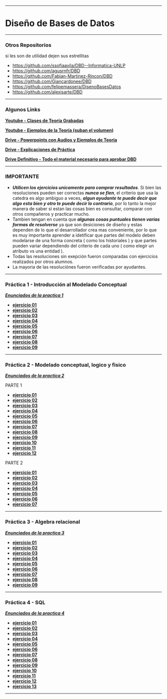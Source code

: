 ___

# Diseño de Bases de Datos


___
### Otros Repositorios
si les son de utilidad dejen sus estrellitas

- https://github.com/ssofiaavila/DBD--Informatica-UNLP
- https://github.com/agusrnfr/DBD
- https://github.com/Fabian-Martinez-Rincon/DBD
- https://github.com/Giancardonee/DBD
- https://github.com/felipemassera/DisenoBasesDatos
- https://github.com/alexisarte/DBD

___

### Algunos Links

[**Youtube - Clases de Teoría Grabadas**](https://youtube.com/playlist?list=PLgjP77yaDcE-t44Lfz5bGlSzHf63Od5uF&si=GM05u3dkkfIYh585)

[**Youtube - Ejemplos de la Teoría (suban el volumen)**](https://www.youtube.com/watch?v=YCI-FgcKAu4&list=PLAsNmuq7oIjrLFTa6fvfl-rL6uUB_cXYX)

[**Drive - Powerpoints con Audios y Ejemplos de Teoria**](https://drive.google.com/drive/u/0/folders/1_HfE-FjhlwMInBQoSAdSqrKD944sVSvj)

[**Drive - Explicaciones de Práctica**](https://drive.google.com/drive/u/0/folders/1g1bf1qewCKMTaXkAwk8eooq1tGH4CVuN)

[**Drive Definitivo - Todo el material necesario para aprobar DBD**](https://drive.google.com/drive/folders/1trqxBtQkptaSapz-A_7PgYd8B8gliZaq?usp=drive_link)

___

### IMPORTANTE
- **_Utilicen los ejercicios unicamente para comprar resultados_**. Si bien las resoluciones pueden ser correctas **_nunca se fien_**, el criterio que usa la catedra es algo ambiguo a veces, **_algun ayudante te puede decir que algo esta bien y otro te puede decir lo contrario_**, por lo tanto la mejor manera de saber si estan las cosas bien es consultar, comparar con otros compañeros y practicar mucho. 
- Tambien tengan en cuenta que **_algunas cosas puntuales tienen varias formas de resolverse_** ya que son desiciones de diseño y estas dependen de lo que el desarrollador crea mas conveniente, por lo que es muy importante aprender a idetificar que partes del modelo deben modelarse de una forma concreta ( como los historiales ) y que partes pueden variar dependiendo del criterio de cada uno ( como elegir un atributo vs una entidad ).
- Todas las resoluciones sin exepción fueron comparadas con ejercicios realizados por otros alumnos.
- La mayoria de las resoluciónes fueron verificadas por ayudantes.
  
___

### Práctica 1 - Introducción al Modelado Conceptual

[**_Enunciados de la practica 1_**](Practicas/.enunciados/DBD-2024%20-%20Práctica%201%20-%20Introducción%20al%20Modelado%20Conceptual.pdf)

* [**ejercicio 01**](Practicas/Practica%201/ejercicio%2001/ejercicio_01.png)
* [**ejercicio 02**](Practicas/Practica%201/ejercicio%2002/ejercicio_02.png)
* [**ejercicio 03**](Practicas/Practica%201/ejercicio%2003/ejercicio_03.png)
* [**ejercicio 04**](Practicas/Practica%201/ejercicio%2004/ejercicio_04.png)
* [**ejercicio 05**](Practicas/Practica%201/ejercicio%2005/ejercicio_05.png)
* [**ejercicio 06**](Practicas/Practica%201/ejercicio%2006/ejercicio_06.png)
* [**ejercicio 07**](Practicas/Practica%201/ejercicio%2007/ejercicio_07.png)
* [**ejercicio 08**](Practicas/Practica%201/ejercicio%2008/ejercicio_08.png)
* [**ejercicio 09**](Practicas/Practica%201/ejercicio%2009/ejercicio_09.png)

___

### Práctica 2 - Modelado conceptual, logico y fisico

[**_Enunciados de la practica 2_**](Practicas/.enunciados/DBD-2024%20-%20Práctica%202%20-%20Modelado%20conceptual%2C%20logico%20y%20fisico.pdf)

PARTE 1
* [**ejercicio 01**](Practicas/Practica%202/parte%201/ejercicio%2001/ejercicio_01.png)
* [**ejercicio 02**](Practicas/Practica%202/parte%201/ejercicio%2002/ejercicio_02.png)
* [**ejercicio 03**](Practicas/Practica%202/parte%201/ejercicio%2003/ejercicio_03.png)
* [**ejercicio 04**](Practicas/Practica%202/parte%201/ejercicio%2004/ejercicio_04.png)
* [**ejercicio 05**](Practicas/Practica%202/parte%201/ejercicio%2005/ejercicio_05.png)
* [**ejercicio 06**](Practicas/Practica%202/parte%201/ejercicio%2006/ejercicio_06.png)
* [**ejercicio 07**](Practicas/Practica%202/parte%201/ejercicio%2007/ejercicio_07.png)
* [**ejercicio 08**](Practicas/Practica%202/parte%201/ejercicio%2008/ejercicio_08.png)
* [**ejercicio 09**](Practicas/Practica%202/parte%201/ejercicio%2009/ejercicio_09.png)
* [**ejercicio 10**](Practicas/Practica%202/parte%201/ejercicio%2010/ejercicio_10.png)
* [**ejercicio 11**](Practicas/Practica%202/parte%201/ejercicio%2011/ejercicio_11.png)
* [**ejercicio 12**](Practicas/Practica%202/parte%201/ejercicio%2012/ejercicio_12.png)

PARTE 2
* [**ejercicio 01**](Practicas/Practica%202/parte%202/ejercicio%2001/ejercicio_01.png)
* [**ejercicio 02**](Practicas/Practica%202/parte%202/ejercicio%2002/ejercicio_02.png)
* [**ejercicio 03**](Practicas/Practica%202/parte%202/ejercicio%2003/ejercicio_03.png)
* [**ejercicio 04**](Practicas/Practica%202/parte%202/ejercicio%2004/ejercicio_04.png)
* [**ejercicio 05**](Practicas/Practica%202/parte%202/ejercicio%2005/ejercicio_05.png)
* [**ejercicio 06**](Practicas/Practica%202/parte%202/ejercicio%2006/ejercicio_06.png)
* [**ejercicio 07**](Practicas/Practica%202/parte%202/ejercicio%2007/ejercicio_07.png)

___

### Práctica 3 - Algebra relacional

[**_Enunciados de la practica 3_**](Practicas/.enunciados/DBD-2024%20-%20Práctica%203%20-%20Algebra%20relacional.pdf)

* [**ejercicio 01**](Practicas/Practica%203/ejercicio%2001/ejercicio_01.png)
* [**ejercicio 02**](Practicas/Practica%203/ejercicio%2002/ejercicio_02.png)
* [**ejercicio 03**](Practicas/Practica%203/ejercicio%2003/ejercicio_03.png)
* [**ejercicio 04**](Practicas/Practica%203/ejercicio%2004/ejercicio_04.png)
* [**ejercicio 05**](Practicas/Practica%203/ejercicio%2005/ejercicio_05.png)
* [**ejercicio 06**](Practicas/Practica%203/ejercicio%2006/ejercicio_06.png)
* [**ejercicio 07**](Practicas/Practica%203/ejercicio%2007/ejercicio_07.png)
* [**ejercicio 08**](Practicas/Practica%203/ejercicio%2008/ejercicio_08.png)
* [**ejercicio 09**](Practicas/Practica%203/ejercicio%2009/ejercicio_09.png)

___

### Práctica 4 - SQL

[**_Enunciados de la practica 4_**](Practicas/.enunciados/DBD-2024%20-%20Práctica%204%20-%20SQL.pdf)

* [**ejercicio 01**](Practicas/Practica%204/ejercicio01.sql)
* [**ejercicio 02**](Practicas/Practica%204/ejercicio02.sql)
* [**ejercicio 03**](Practicas/Practica%204/ejercicio03.sql)
* [**ejercicio 04**](Practicas/Practica%204/ejercicio04.sql)
* [**ejercicio 05**](Practicas/Practica%204/ejercicio05.sql)
* [**ejercicio 06**](Practicas/Practica%204/ejercicio06.sql)
* [**ejercicio 07**](Practicas/Practica%204/ejercicio07.sql)
* [**ejercicio 08**](Practicas/Practica%204/ejercicio08.sql)
* [**ejercicio 09**](Practicas/Practica%204/ejercicio09.sql)
* [**ejercicio 10**](Practicas/Practica%204/ejercicio10.sql)
* [**ejercicio 11**](Practicas/Practica%204/ejercicio11.sql)
* [**ejercicio 12**](Practicas/Practica%204/ejercicio12.sql)
* [**ejercicio 13**](Practicas/Practica%204/ejercicio13.sql)

___
